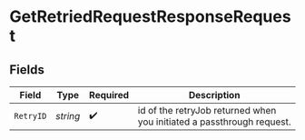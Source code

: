 # GetRetriedRequestResponseRequest


## Fields

| Field                                                                 | Type                                                                  | Required                                                              | Description                                                           |
| --------------------------------------------------------------------- | --------------------------------------------------------------------- | --------------------------------------------------------------------- | --------------------------------------------------------------------- |
| `RetryID`                                                             | *string*                                                              | :heavy_check_mark:                                                    | id of the retryJob returned when you initiated a passthrough request. |